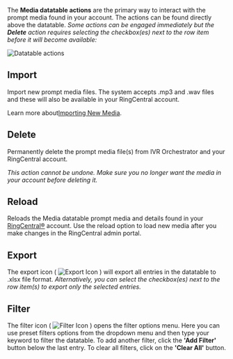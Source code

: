 The **Media datatable actions** are the primary way to interact with the prompt media found in your account. The actions can be found directly above the datatable. *Some actions can be engaged immediately but the **Delete** action requires selecting the checkbox(es) next to the row item before it will become available:*

![Datatable actions](../assets/datatable-actions.png "Datatable actions")

## Import
Import new prompt media files. The system accepts .mp3 and .wav files and these will also be available in your RingCentral account.

Learn more about[Importing New Media](media/import-new-media).

## Delete
Permanently delete the prompt media file(s) from IVR Orchestrator and your RingCentral account.

*This action cannot be undone. Make sure you no longer want the media in your account before deleting it.*

## Reload
Reloads the Media datatable prompt media and details found in your [RingCentral®](https://ringcentral.com) account. Use the reload option to load new media after you make changes in the RingCentral admin portal.

## Export
The export icon ( ![Export Icon](../assets/export-icon.svg "Export Icon") ) will export all entries in the datatable to .xlsx file format. *Alternatively, you can select the checkbox(es) next to the row item(s) to export only the selected entries.*

## Filter
The filter icon ( ![Filter Icon](../assets/filter-icon.svg "Filter Icon") ) opens the filter options menu. Here you can use preset filters options from the dropdown menu and then type your keyword to filter the datatable. To add another filter, click the **'Add Filter'** button below the last entry. To clear all filters, click on the **'Clear All'** button.